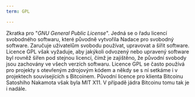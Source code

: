```yaml
---
term: GPL

---
```

Zkratka pro "*GNU General Public License*". Jedná se o řadu licencí svobodného softwaru, které původně vytvořila Nadace pro svobodný software. Zaručuje uživatelům svobodu používat, upravovat a šířit software. Licence GPL však vyžaduje, aby jakýkoli odvozený nebo upravený software byl rovněž šířen pod stejnou licencí, čímž je zajištěno, že původní svobody jsou zachovány ve všech verzích softwaru. Licence GPL se často používá pro projekty s otevřeným zdrojovým kódem a někdy se s ní setkáme i v projektech souvisejících s Bitcoinem. Původní licence pro klienta Bitcoinu Satoshiho Nakamota však byla MIT X11. V případě jádra Bitcoinu tomu tak je i nadále.